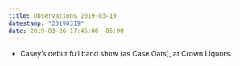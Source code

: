 ```yaml
---
title: Observations 2019-03-19
datestamp: "20190319"
date: 2019-03-26 17:46:00 -05:00
---
```


- Casey’s debut full band show (as Case Oats), at Crown Liquors.
